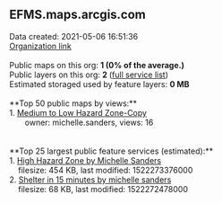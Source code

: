 <h2>EFMS.maps.arcgis.com</h2> Data created: 2021-05-06 16:51:36 <br /><a target='new' href='https://EFMS.maps.arcgis.com'>Organization link</a><br /><br />Public maps on this org: <b>1 (0% of the average.)</b><br />Public layers on this org: <b>2 </b>(<a target='new' href='https://services.arcgis.com/4IYOunGMGdeyWEj2/ArcGIS/rest/services'>full service list</a>)<br />Estimated storaged used by feature layers: <b>0 MB</b><br /><br />**Top 50 public maps by views:**<br />  1. <a target='new' href='https://www.arcgis.com/home/item.html?id=320a4dd333564cb9867a3880460f90ff'>Medium to Low Hazard Zone-Copy</a> <br />  &nbsp;&nbsp;&nbsp;&nbsp; &nbsp;&nbsp;owner: michelle.sanders, views: 16<br /><br /><br />**Top 25 largest public feature services (estimated):**<br /> 1. <a target='new' href='https://www.arcgis.com/home/item.html?id=6f337f3485ba4a119f0a940607d53bfa'>High Hazard Zone by Michelle Sanders</a><br /> &nbsp;&nbsp;&nbsp;&nbsp;filesize: 454 KB, last modified: 1522273376000<br /> 2. <a target='new' href='https://www.arcgis.com/home/item.html?id=e973982f6e7e427e8e3b5dee0f38d87d'>Shelter in 15 minutes by michelle sanders</a><br /> &nbsp;&nbsp;&nbsp;&nbsp;filesize: 68 KB, last modified: 1522272478000<br />